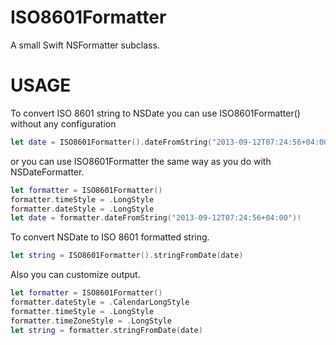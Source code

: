 # ISO8601Formatter

A small Swift NSFormatter subclass.

# USAGE

To convert ISO 8601 string to NSDate you can use ISO8601Formatter() without any configuration
``` swift
let date = ISO8601Formatter().dateFromString("2013-09-12T07:24:56+04:00")!
```

or you can use ISO8601Formatter the same way as you do with NSDateFormatter.
``` swift
let formatter = ISO8601Formatter()
formatter.timeStyle = .LongStyle
formatter.dateStyle = .LongStyle
let date = formatter.dateFromString("2013-09-12T07:24:56+04:00")!
```

To convert NSDate to ISO 8601 formatted string.
``` swift
let string = ISO8601Formatter().stringFromDate(date)
```

Also you can customize output.
``` swift
let formatter = ISO8601Formatter()
formatter.dateStyle = .CalendarLongStyle
formatter.timeStyle = .LongStyle
formatter.timeZoneStyle = .LongStyle
let string = formatter.stringFromDate(date)
```

